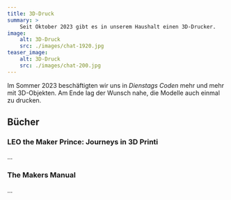 ```yaml
---
title: 3D-Druck
summary: >
    Seit Oktober 2023 gibt es in unserem Haushalt einen 3D-Drucker. 
image:
    alt: 3D-Druck
    src: ./images/chat-1920.jpg
teaser_image:
    alt: 3D-Druck
    src: ./images/chat-200.jpg
---
```

Im Sommer 2023 beschäftigten wir uns in *Dienstags Coden* mehr und mehr mit 3D-Objekten. Am Ende lag der Wunsch nahe, die Modelle auch einmal zu drucken.

## Bücher

### LEO the Maker Prince: Journeys in 3D Printi

...

### The Makers Manual

...
